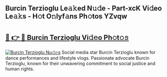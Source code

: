 ## Burcin Terzioglu Le𝚊𝚔ed N𝚞𝚍e - Part-xcK Vi𝚍eo Le𝚊𝚔s - H𝚘t O𝚗lyf𝚊ns Ph𝚘tos YZvqw

# <h2><a href="http://hf6t0e.feru.top/?c=Burcin+Terzioglu">🔗 👉 🔴 Burcin Terzioglu Vi𝚍𝚎o Ph𝚘t𝚘𝚜</a></h2>

[![Burcin Terzioglu Nu𝚍𝚎s](https://i.imgur.com/0TWrTi3.gif)](http://hf6t0e.feru.top/?c=Burcin+Terzioglu)
Social media star Burcin Terzioglu known for dance performances and lifestyle vlogs. Passionate advocate Burcin Terzioglu, known for their unwavering commitment to social justice and human rights. 

